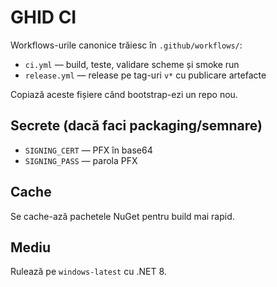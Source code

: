 # GHID CI

Workflows-urile canonice trăiesc în `.github/workflows/`:
- `ci.yml` — build, teste, validare scheme și smoke run
- `release.yml` — release pe tag-uri `v*` cu publicare artefacte

Copiază aceste fișiere când bootstrap-ezi un repo nou.

## Secrete (dacă faci packaging/semnare)
- `SIGNING_CERT` — PFX în base64
- `SIGNING_PASS` — parola PFX

## Cache
Se cache-ază pachetele NuGet pentru build mai rapid.

## Mediu
Rulează pe `windows-latest` cu .NET 8.
